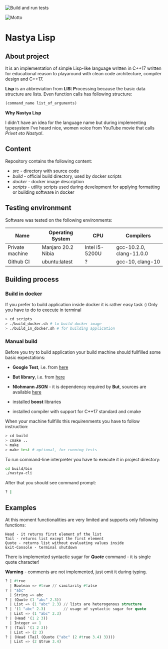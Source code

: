 
![Build and run tests](https://github.com/pawel-jarosz/nastya-lisp/workflows/Build%20and%20run%20tests/badge.svg?branch=devel?event=push)

![Motto](https://media1.tenor.com/images/fef6738d7beb047b31dc357ce23b8d72/tenor.gif?itemid=18358101 "What I think about language with female name after playaround with Julia language :)")

# Nastya Lisp

## About project

It is an implementation of simple Lisp-like language written in C++17 written for educational reason to playaround with clean code architecture, compiler design and C++17.

**Lisp** is an abbreviation from **LIS**t **P**rocessing because the basic data structure are lists. Even function calls has following structure:

```lisp
(command_name list_of_arguments)
```

**Why Nastya Lisp**

I didn't have an idea for the language name but during implementing typesystem I've heard nice, women voice from YouTube movie that calls *Privet eto Nastya!*.

## Content

Repository contains the following content:

* *src* - directory with source code
* *build* - official build directory, used by docker scripts
* *docker* - docker image description
* *scripts* - utility scripts used during development for applying formatting or building software in docker

## Testing environment

Software was tested on the following environments:


| Name | Operating System | CPU |  Compilers |
|------|------------------|-----------|------|
| Private machine   | Manjaro 20.2 Nibia | Intel i5-5200U | gcc-10.2.0, clang-11.0.0|
| Github CI | ubuntu:latest | ? | gcc-10, clang-10 |

## Building process

### Build in docker
If you prefer to build application inside docker it is rather easy task :) Only you have to do to execute in terminal

```bash
> cd scripts
> ./build_docker.sh # to build docker image
> ./build_in_docker.sh # for building application
```

### Manual build

Before you try to build application your build machine should fullfilled some basic expectations:

* **Google Test**, i.e. from [here](https://github.com/google/googletest)

* **But library**, i.e. from [here](https://github.com/el-bart/but)
* **Nlohmann JSON** - it is dependency required by **But**, sources are available  [here](https://github.com/nlohmann/json.git)
* installed **boost** libraries
* installed compiler with support for C++17 standard and cmake

When your machine fullfills this requirenments you have to follow instruction:

```bash
> cd build
> cmake ..
> make
> make test # optional, for running tests
```

To run command-line interpreter you have to execute it in project directory:

```bash
cd build/bin
./nastya-cli
```

After that you should see command prompt:

``` bash
? |
```


## Examples

At this moment functionalities are very limited and supports only following functions:

    Head - it returns first element of the list
    Tail - returns list except the first element
    Quote - returns list without evaluating values inside
    Exit-Console - terminal shutdown

There is implemented syntactic sugar for ***Quote*** command - it is single quote character!

**Warning** - comments are not implemented, just omit it during typing.

```lisp
? | #true
  | Boolean => #true // similarily #false
? | "abc"
  | String => abc
? | (Quote (1 "abc" 2.3))
  | List => (1 "abc" 2.3) // lists are heterogenous structure
? | '(1 "abc" 2.3)        // usage of syntactic sugar for quote
  | List => (1 "abc" 2.3)
? | (Head '(1 2 3))
  | Integer => 1
? | (Tail '(1 2 3))
  | List => (2 3)
? | (Head (Tail (Quote ("abc" (2 #true 3.4) 3))))
  | List => (2 $true 3.4)
```
